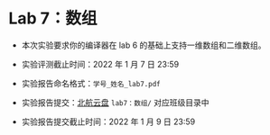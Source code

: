 # Lab 7：数组

- 本次实验要求你的编译器在 lab 6 的基础上支持一维数组和二维数组。

- 实验评测截止时间：2022 年 1 月 7 日 23:59

- 实验报告命名格式：`学号_姓名_lab7.pdf`

- 实验报告提交：[北航云盘](https://bhpan.buaa.edu.cn:443/link/413EA0802B7A7627A6B5112531C40772) `lab7：数组/` 对应班级目录中

- 实验报告提交截止时间：2022 年 1 月 9 日 23:59
